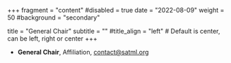 +++
fragment = "content"
#disabled = true
date = "2022-08-09"
weight = 50
#background = "secondary"

title = "General Chair"
subtitle = ""
#title_align = "left" # Default is center, can be left,  right or center
+++

- **General Chair**, Affiliation, [contact@satml.org](mailto:contact@satml.org)